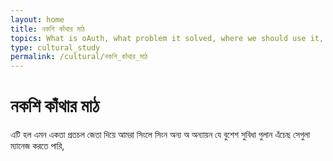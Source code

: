 ```yaml
---
layout: home
title: নকশি কাঁথার মাঠ
topics: What is oAuth, what problem it solved, where we should use it, how we should user it, misconceptions about oauth, and the core concepts of oauth. 
type: cultural_study
permalink: /cultural/নকশি_কাঁথার_মাঠ
---
```


# নকশি কাঁথার মাঠ 
এটি হল এমন একতা প্রতচল জেতা দিয়ে আমরা সিংলে সিংন অন্য অ অন্যায়ন যে বুশেশ সুবিধা গুলান এঁচেছ সেগুলা ম্যানেজ করতে পারি, 

